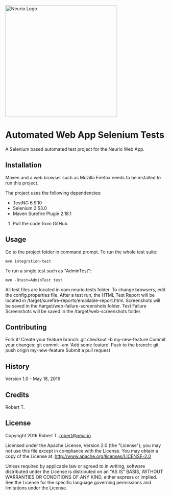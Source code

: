 <img src="http://community.neur.io/uploads/default/201/e73a338e371e3192.png" width="350px" alt="Neurio Logo" />

# Automated Web App Selenium Tests

A Selenium based automated test project for the Neurio Web App.

## Installation

Maven and a web browser such as Mozilla Firefox needs to be 
installed to run this project.


The project uses the following dependencies:
* TestNG 6.9.10
* Selenium 2.53.0
* Maven Surefire Plugin 2.18.1

1. Pull the code from GitHub.

## Usage

Go to the project folder in command prompt.
To run the whole test suite:

    mvn integration-test

To run a single test such as "AdminTest":

    mvn -Dtest=AdminTest test
    
    
All test files are located in com.neurio.tests folder.
To change browsers, edit the config.properties file.
After a test run, the HTML Test Report will be located in 
/target/surefire-reports/emailable-report.html.
Screenshots will be saved in the /target/web-failure-screenshots folder.
Test Failure Screenshots will be saved in the /target/web-screenshots
folder


## Contributing

Fork it!
Create your feature branch: git checkout -b my-new-feature
Commit your changes: git commit -am 'Add some feature'
Push to the branch: git push origin my-new-feature
Submit a pull request

## History

Version 1.0 - May 18, 2016

## Credits

Robert T.

## License

Copyright 2016 Robert T. robert@neur.io

Licensed under the Apache License, Version 2.0 (the "License"); you may not use this file except in compliance
with the License. You may obtain a copy of the License at: http://www.apache.org/licenses/LICENSE-2.0

Unless required by applicable law or agreed to in writing, software distributed under the License is
distributed on an "AS IS" BASIS, WITHOUT WARRANTIES OR CONDITIONS OF ANY KIND, either express or implied.
See the License for the specific language governing permissions and limitations under the License.